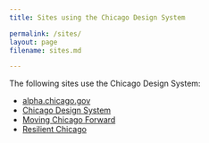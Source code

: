 ```yaml
---
title: Sites using the Chicago Design System

permalink: /sites/
layout: page
filename: sites.md

---
```


The following sites use the Chicago Design System:

* [alpha.chicago.gov](https://alpha.chicago.gov)
* [Chicago Design System](https://chicagodesignsystem.org/)
* [Moving Chicago Forward](https://movingforward.chicago.gov/)
* [Resilient Chicago](https://resilient.chicago.gov/)
